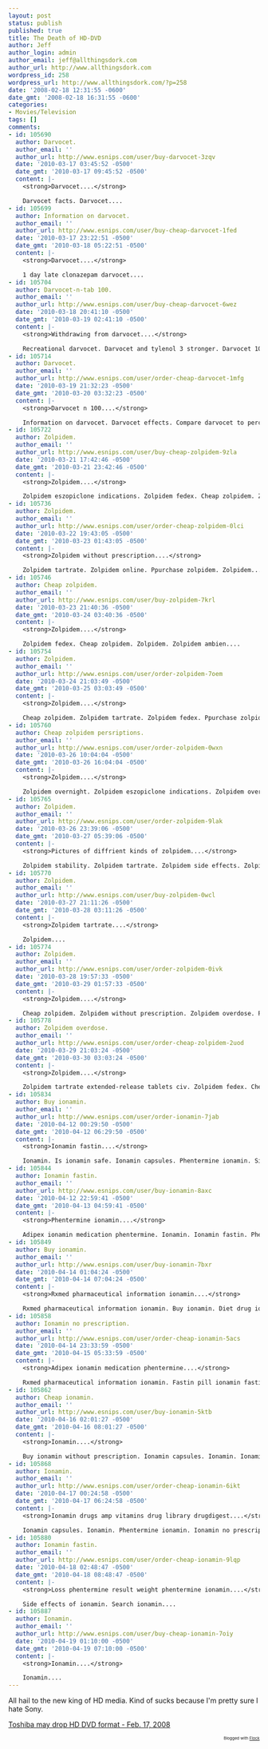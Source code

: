 ```yaml
---
layout: post
status: publish
published: true
title: The Death of HD-DVD
author: Jeff
author_login: admin
author_email: jeff@allthingsdork.com
author_url: http://www.allthingsdork.com
wordpress_id: 258
wordpress_url: http://www.allthingsdork.com/?p=258
date: '2008-02-18 12:31:55 -0600'
date_gmt: '2008-02-18 16:31:55 -0600'
categories:
- Movies/Television
tags: []
comments:
- id: 105690
  author: Darvocet.
  author_email: ''
  author_url: http://www.esnips.com/user/buy-darvocet-3zqv
  date: '2010-03-17 03:45:52 -0500'
  date_gmt: '2010-03-17 09:45:52 -0500'
  content: |-
    <strong>Darvocet....</strong>

    Darvocet facts. Darvocet....
- id: 105699
  author: Information on darvocet.
  author_email: ''
  author_url: http://www.esnips.com/user/buy-cheap-darvocet-1fed
  date: '2010-03-17 23:22:51 -0500'
  date_gmt: '2010-03-18 05:22:51 -0500'
  content: |-
    <strong>Darvocet....</strong>

    1 day late clonazepam darvocet....
- id: 105704
  author: Darvocet-n-tab 100.
  author_email: ''
  author_url: http://www.esnips.com/user/buy-cheap-darvocet-6wez
  date: '2010-03-18 20:41:10 -0500'
  date_gmt: '2010-03-19 02:41:10 -0500'
  content: |-
    <strong>Withdrawing from darvocet....</strong>

    Recreational darvocet. Darvocet and tylenol 3 stronger. Darvocet 100 side effects. Darvocet....
- id: 105714
  author: Darvocet.
  author_email: ''
  author_url: http://www.esnips.com/user/order-cheap-darvocet-1mfg
  date: '2010-03-19 21:32:23 -0500'
  date_gmt: '2010-03-20 03:32:23 -0500'
  content: |-
    <strong>Darvocet n 100....</strong>

    Information on darvocet. Darvocet effects. Compare darvocet to percocet. Darvocet....
- id: 105722
  author: Zolpidem.
  author_email: ''
  author_url: http://www.esnips.com/user/buy-cheap-zolpidem-9zla
  date: '2010-03-21 17:42:46 -0500'
  date_gmt: '2010-03-21 23:42:46 -0500'
  content: |-
    <strong>Zolpidem....</strong>

    Zolpidem eszopiclone indications. Zolpidem fedex. Cheap zolpidem. Zolpidem overdose. Zolpidem....
- id: 105736
  author: Zolpidem.
  author_email: ''
  author_url: http://www.esnips.com/user/order-cheap-zolpidem-0lci
  date: '2010-03-22 19:43:05 -0500'
  date_gmt: '2010-03-23 01:43:05 -0500'
  content: |-
    <strong>Zolpidem without prescription....</strong>

    Zolpidem tartrate. Zolpidem online. Ppurchase zolpidem. Zolpidem....
- id: 105746
  author: Cheap zolpidem.
  author_email: ''
  author_url: http://www.esnips.com/user/buy-zolpidem-7krl
  date: '2010-03-23 21:40:36 -0500'
  date_gmt: '2010-03-24 03:40:36 -0500'
  content: |-
    <strong>Zolpidem....</strong>

    Zolpidem fedex. Cheap zolpidem. Zolpidem. Zolpidem ambien....
- id: 105754
  author: Zolpidem.
  author_email: ''
  author_url: http://www.esnips.com/user/order-zolpidem-7oem
  date: '2010-03-24 21:03:49 -0500'
  date_gmt: '2010-03-25 03:03:49 -0500'
  content: |-
    <strong>Zolpidem....</strong>

    Cheap zolpidem. Zolpidem tartrate. Zolpidem fedex. Ppurchase zolpidem. Zolpidem....
- id: 105760
  author: Cheap zolpidem persriptions.
  author_email: ''
  author_url: http://www.esnips.com/user/order-zolpidem-0wxn
  date: '2010-03-26 10:04:04 -0500'
  date_gmt: '2010-03-26 16:04:04 -0500'
  content: |-
    <strong>Zolpidem....</strong>

    Zolpidem overnight. Zolpidem eszopiclone indications. Zolpidem overdose. Zolpidem....
- id: 105765
  author: Zolpidem.
  author_email: ''
  author_url: http://www.esnips.com/user/order-zolpidem-9lak
  date: '2010-03-26 23:39:06 -0500'
  date_gmt: '2010-03-27 05:39:06 -0500'
  content: |-
    <strong>Pictures of diffrient kinds of zolpidem....</strong>

    Zolpidem stability. Zolpidem tartrate. Zolpidem side effects. Zolpidem overdose. Zolpidem diazepam purchase online. Zolpidem. Zolpidem tartrate to buy online. Zolpidem heumann. Zolpidem ambien....
- id: 105770
  author: Zolpidem.
  author_email: ''
  author_url: http://www.esnips.com/user/buy-zolpidem-0wcl
  date: '2010-03-27 21:11:26 -0500'
  date_gmt: '2010-03-28 03:11:26 -0500'
  content: |-
    <strong>Zolpidem tartrate....</strong>

    Zolpidem....
- id: 105774
  author: Zolpidem.
  author_email: ''
  author_url: http://www.esnips.com/user/order-zolpidem-0ivk
  date: '2010-03-28 19:57:33 -0500'
  date_gmt: '2010-03-29 01:57:33 -0500'
  content: |-
    <strong>Zolpidem....</strong>

    Cheap zolpidem. Zolpidem without prescription. Zolpidem overdose. Ppurchase zolpidem. Zolpidem....
- id: 105778
  author: Zolpidem overdose.
  author_email: ''
  author_url: http://www.esnips.com/user/order-cheap-zolpidem-2uod
  date: '2010-03-29 21:03:24 -0500'
  date_gmt: '2010-03-30 03:03:24 -0500'
  content: |-
    <strong>Zolpidem....</strong>

    Zolpidem tartrate extended-release tablets civ. Zolpidem fedex. Cheap zolpidem. Zolpidem....
- id: 105834
  author: Buy ionamin.
  author_email: ''
  author_url: http://www.esnips.com/user/order-ionamin-7jab
  date: '2010-04-12 00:29:50 -0500'
  date_gmt: '2010-04-12 06:29:50 -0500'
  content: |-
    <strong>Ionamin fastin....</strong>

    Ionamin. Is ionamin safe. Ionamin capsules. Phentermine ionamin. Side effects of ionamin....
- id: 105844
  author: Ionamin fastin.
  author_email: ''
  author_url: http://www.esnips.com/user/buy-ionamin-8axc
  date: '2010-04-12 22:59:41 -0500'
  date_gmt: '2010-04-13 04:59:41 -0500'
  content: |-
    <strong>Phentermine ionamin....</strong>

    Adipex ionamin medication phentermine. Ionamin. Ionamin fastin. Phentermine ionamin. Side effects of ionamin....
- id: 105849
  author: Buy ionamin.
  author_email: ''
  author_url: http://www.esnips.com/user/buy-ionamin-7bxr
  date: '2010-04-14 01:04:24 -0500'
  date_gmt: '2010-04-14 07:04:24 -0500'
  content: |-
    <strong>Rxmed pharmaceutical information ionamin....</strong>

    Rxmed pharmaceutical information ionamin. Buy ionamin. Diet drug ionamin. Ionamin no prescription....
- id: 105858
  author: Ionamin no prescription.
  author_email: ''
  author_url: http://www.esnips.com/user/order-cheap-ionamin-5acs
  date: '2010-04-14 23:33:59 -0500'
  date_gmt: '2010-04-15 05:33:59 -0500'
  content: |-
    <strong>Adipex ionamin medication phentermine....</strong>

    Rxmed pharmaceutical information ionamin. Fastin pill ionamin fastin fastin side effects. Is ionamin safe. Ionamin cheap ionamin buy ionamin. Phentermine ionamin. Difference between phentermine adipex and ionamin....
- id: 105862
  author: Cheap ionamin.
  author_email: ''
  author_url: http://www.esnips.com/user/buy-ionamin-5ktb
  date: '2010-04-16 02:01:27 -0500'
  date_gmt: '2010-04-16 08:01:27 -0500'
  content: |-
    <strong>Ionamin....</strong>

    Buy ionamin without prescription. Ionamin capsules. Ionamin. Ionamin without rx. Phentermine ionamin....
- id: 105868
  author: Ionamin.
  author_email: ''
  author_url: http://www.esnips.com/user/order-cheap-ionamin-6ikt
  date: '2010-04-17 00:24:58 -0500'
  date_gmt: '2010-04-17 06:24:58 -0500'
  content: |-
    <strong>Ionamin drugs amp vitamins drug library drugdigest....</strong>

    Ionamin capsules. Ionamin. Phentermine ionamin. Ionamin no prescription....
- id: 105880
  author: Ionamin fastin.
  author_email: ''
  author_url: http://www.esnips.com/user/order-cheap-ionamin-9lqp
  date: '2010-04-18 02:48:47 -0500'
  date_gmt: '2010-04-18 08:48:47 -0500'
  content: |-
    <strong>Loss phentermine result weight phentermine ionamin....</strong>

    Side effects of ionamin. Search ionamin....
- id: 105887
  author: Ionamin.
  author_email: ''
  author_url: http://www.esnips.com/user/buy-cheap-ionamin-7oiy
  date: '2010-04-19 01:10:00 -0500'
  date_gmt: '2010-04-19 07:10:00 -0500'
  content: |-
    <strong>Ionamin....</strong>

    Ionamin....
---
```

<p>All hail to the new king of HD media. Kind of sucks because I'm pretty sure I hate Sony.</p>
<p><a href="http://money.cnn.com/2008/02/17/news/companies/toshiba.ap/index.htm?cnn=yes">Toshiba may drop HD DVD format - Feb. 17, 2008</a> </p>
<p style="text-align: right; font-size: 8px">Blogged with <a href="http://www.flock.com/blogged-with-flock" title="Flock" target="_new">Flock</a></p></p>
